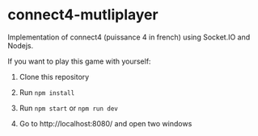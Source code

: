 # connect4-mutliplayer
Implementation of connect4 (puissance 4 in french) using Socket.IO and Nodejs. 

If you want to play this game with yourself: 

1. Clone this repository

2. Run `npm install`

3. Run `npm start` or `npm run dev`

4. Go to http://localhost:8080/ and open two windows
